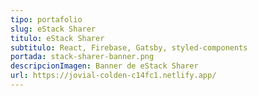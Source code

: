 ```yaml
---
tipo: portafolio
slug: eStack Sharer
titulo: eStack Sharer
subtitulo: React, Firebase, Gatsby, styled-components
portada: stack-sharer-banner.png
descripcionImagen: Banner de eStack Sharer
url: https://jovial-colden-c14fc1.netlify.app/
---
```

